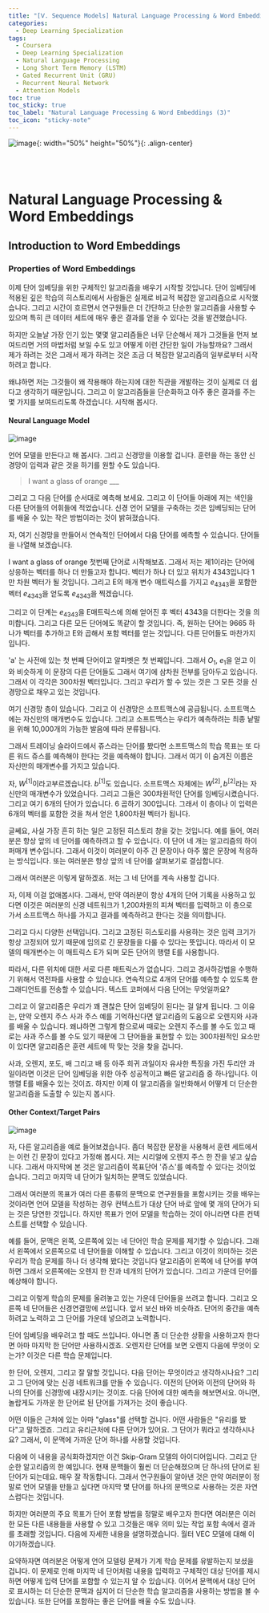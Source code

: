 ```yaml
---
title: "[Ⅴ. Sequence Models] Natural Language Processing & Word Embeddings (3)"
categories:
  - Deep Learning Specialization
tags:
  - Coursera
  - Deep Learning Specialization
  - Natural Language Processing
  - Long Short Term Memory (LSTM)
  - Gated Recurrent Unit (GRU)
  - Recurrent Neural Network
  - Attention Models
toc: true
toc_sticky: true
toc_label: "Natural Language Processing & Word Embeddings (3)"
toc_icon: "sticky-note"
---
```


![image](https://user-images.githubusercontent.com/55765292/187809649-f4918caf-ae96-4f46-a0cf-42ba990450d9.png){: width="50%" height="50%"}{: .align-center}

<br><br>

# Natural Language Processing & Word Embeddings

## Introduction to Word Embeddings

### Properties of Word Embeddings

이제 단어 임베딩을 위한 구체적인 알고리즘을 배우기 시작할 것입니다. 단어 임베딩에 적용된 깊은 학습의 히스토리에서 사람들은 실제로 비교적 복잡한 알고리즘으로 시작했습니다. 그리고 시간이 흐르면서 연구원들은 더 간단하고 단순한 알고리즘을 사용할 수 있으며 특히 큰 데이터 세트에 매우 좋은 결과를 얻을 수 있다는 것을 발견했습니다.

하지만 오늘날 가장 인기 있는 몇몇 알고리즘들은 너무 단순해서 제가 그것들을 먼저 보여드리면 거의 마법처럼 보일 수도 있고 어떻게 이런 간단한 일이 가능할까요? 그래서 제가 하려는 것은 그래서 제가 하려는 것은 조금 더 복잡한 알고리즘의 일부로부터 시작하려고 합니다.

왜냐하면 저는 그것들이 왜 작용해야 하는지에 대한 직관을 개발하는 것이 실제로 더 쉽다고 생각하기 때문입니다. 그리고 이 알고리즘들을 단순화하고 아주 좋은 결과를 주는 몇 가지를 보여드리도록 하겠습니다. 시작해 봅시다.

#### Neural Language Model

![image](https://user-images.githubusercontent.com/55765292/190834244-09f7b8e4-38f2-45c3-9bb4-eb43926b2409.png)

언어 모델을 만든다고 해 봅시다. 그리고 신경망을 이용할 겁니다. 훈련을 하는 동안 신경망이 입력과 같은 것을 하기를 원할 수도 있습니다.

> I want a glass of orange ___

그리고 그 다음 단어를 순서대로 예측해 보세요. 그리고 이 단어들 아래에 저는 색인을 다른 단어들의 어휘들에 적었습니다. 신경 언어 모델을 구축하는 것은 임베딩되는 단어를 배울 수 있는 작은 방법이라는 것이 밝혀졌습니다.

자, 여기 신경망을 만들어서 연속적인 단어에서 다음 단어를 예측할 수 있습니다. 단어들을 나열해 보겠습니다.

I want a glass of orange 첫번째 단어로 시작해보죠. 그래서 저는 제1이라는 단어에 상응하는 벡터를 하나 더 만들고자 합니다. 벡터가 하나 더 있고 위치가 4343입니다 1만 차원 벡터가 될 것입니다. 그리고 E의 매개 변수 매트릭스를 가지고 $e_{4343}$을 포함한 벡터 $e_{4343}$을 얻도록 $e_{4343}$을 찍겠습니다.

그리고 이 단계는 $e_{4343}$을 E매트릭스에 의해 얻어진 후 벡터 4343을 더한다는 것을 의미합니다. 그리고 다른 모든 단어에도 똑같이 할 것입니다. 즉, 원하는 단어는 9665 하나가 벡터를 추가하고 E와 곱해서 포함 벡터를 얻는 것입니다. 다른 단어들도 마찬가지입니다.

'a' 는 사전에 있는 첫 번째 단어이고 알파벳은 첫 번째입니다. 그래서 $O_1$, $e_1$을 얻고 이와 비슷하게 이 문장의 다른 단어들도 그래서 여기에 삼차원 전부를 담아두고 있습니다. 그래서 이 각각은 300차원 벡터입니다. 그리고 우리가 할 수 있는 것은 그 모든 것을 신경망으로 채우고 있는 것입니다.

여기 신경망 층이 있습니다. 그리고 이 신경망은 소프트맥스에 공급됩니다. 소프트맥스에는 자신만의 매개변수도 있습니다. 그리고 소프트맥스는 우리가 예측하려는 최종 낱말을 위해 10,000개의 가능한 발음에 따라 분류됩니다.

그래서 트레이닝 슬라이드에서 쥬스라는 단어를 봤다면 소프트맥스의 학습 목표는 또 다른 워드 쥬스를 예측해야 한다는 것을 예측해야 합니다. 그래서 여기 이 숨겨진 이름은 자신만의 매개변수를 가지고 있습니다.

자, $W^{[1]}$이라고부르겠습니다. $b^{[1]}$도 있습니다. 소프트맥스 자체에는 $W^{[2]}, b^{[2]}$라는 자신만의 매개변수가 있었습니다. 그리고 그들은 300차원적인 단어를 임베딩시켰습니다. 그리고 여기 6개의 단어가 있습니다. 6 곱하기 300입니다. 그래서 이 층이나 이 입력은 6개의 벡터를 포함한 것을 쳐서 얻은 1,800차원 벡터가 됩니다.

글쎄요, 사실 가장 흔히 하는 일은 고정된 히스토리 창을 갖는 것입니다. 예를 들어, 여러분은 항상 앞의 네 단어를 예측하려고 할 수 있습니다. 이 단어 네 개는 알고리즘의 하이퍼매개 변수입니다. 그래서 이것이 여러분이 아주 긴 문장이나 아주 짧은 문장에 적응하는 방식입니다. 또는 여러분은 항상 앞의 네 단어를 살펴보기로 결심합니다.

그래서 여러분은 이렇게 말하겠죠. 저는 그 네 단어를 계속 사용할 겁니다.

자, 이제 이걸 없애봅시다. 그래서, 만약 여러분이 항상 4개의 단어 기록을 사용하고 있다면 이것은 여러분의 신경 네트워크가 1,200차원의 피쳐 벡터를 입력하고 이 층으로 가서 소프트맥스 하나를 가지고 결과를 예측하려고 한다는 것을 의미합니다.

그리고 다시 다양한 선택입니다. 그리고 고정된 히스토리를 사용하는 것은 입력 크기가 항상 고정되어 있기 때문에 임의로 긴 문장들을 다룰 수 있다는 뜻입니다. 따라서 이 모델의 매개변수는 이 매트릭스 E가 되며 모든 단어의 행렬 E를 사용합니다.

따라서, 다른 위치에 대한 서로 다른 매트릭스가 없습니다. 그리고 경사하강법을 수행하기 위해서 역전파를 사용할 수 있습니다. 연속적으로 4개의 단어를 예측할 수 있도록 한 그래디언트를
전송할 수 있습니다. 텍스트 코퍼에서 다음 단어는 무엇일까요?

그리고 이 알고리즘은 우리가 꽤 괜찮은 단어 임베딩이 된다는 걸 알게 됩니다. 그 이유는, 만약 오렌지 주스 사과 주스 예를 기억하신다면 알고리즘의 도움으로 오렌지와 사과를 배울 수 있습니다. 왜냐하면 그렇게 함으로써 때로는 오렌지 주스를 볼 수도 있고 때로는 사과 주스를 볼 수도 있기 때문에 그 단어들을 표현할 수 있는 300차원적인 요소만이 있다면 알고리즘은 훈련 세트에
딱 맞는 것을 찾을 겁니다.

사과, 오렌지, 포도, 배 그리고 배 등 아주 희귀 과일이자 유사한 특징을 가진 두리안 과일이라면 이것은 단어 임베딩을 위한 아주 성공적이고 빠른 알고리즘 중 하나입니다. 이 행렬 E를 배울수 있는 것이죠. 하지만 이제 이 알고리즘을 일반화해서 어떻게 더 단순한 알고리즘을 도출할 수 있는지 봅시다.

#### Other Context/Target Pairs

![image](https://user-images.githubusercontent.com/55765292/190834210-de3af5a7-c1b1-4dae-90de-ba6817654ee5.png)

자, 다른 알고리즘을 예로 들어보겠습니다. 좀더 복잡한 문장을 사용해서 훈련 세트에서는 이런 긴 문장이 있다고 가정해 봅시다. 저는 시리얼에 오렌지 주스 한 잔을 넣고 싶습니다. 그래서 마지막에 본 것은 알고리즘이 목표단어 '쥬스'를 예측할 수 있다는 것이었습니다. 그리고 마지막 네 단어가 일치하는 문맥도 있었습니다.

그래서 여러분의 목표가 여러 다른 종류의 문맥으로 연구원들을 포함시키는 것을 배우는 것이라면 언어 모델을 작성하는 경우 컨텍스트가 대상 단어 바로 앞에 몇 개의 단어가 되는 것은 당연한 것입니다. 하지만 목표가 언어 모델을 학습하는 것이 아니라면 다른 컨텍스트를 선택할 수 있습니다.

예를 들어, 문맥은 왼쪽, 오른쪽에 있는 네 단어인 학습 문제를 제기할 수 있습니다. 그래서 왼쪽에서 오른쪽으로 네 단어들을 이해할 수 있습니다. 그리고 이것이 의미하는 것은 우리가 학습 문제를 하나 더 생각해 봤다는 것입니다 알고리즘이 왼쪽에 네 단어를 부여하면 그래서 오른쪽에는 오렌지 한 잔과 네개의 단어가 있습니다. 그리고 가운데 단어를 예상해야 합니다.

그리고 이렇게 학습의 문제를 올려놓고 있는 가운데 단어들을 쓰려고 합니다. 그리고 오른쪽 네 단어들은 신경연결망에 쓰입니다. 앞서 보신 바와 비슷하죠. 단어의 중간을 예측하려고 노력하고 그 단어를 가운데 넣으려고 노력합니다.

단어 임베딩을 배우려고 할 때도 쓰입니다. 아니면 좀 더 단순한 상황을 사용하고자 한다면 아마 마지막 한 단어만 사용하시겠죠. 오렌지란 단어를 보면 오렌지 다음에 무엇이 오는가? 이것은 다른 학습 문제입니다.

한 단어, 오렌지, 그리고 잘 말할 것입니다. 다음 단어는 무엇이라고 생각하시나요? 그리고 그 단어에 맞는 신경 네트워크를 만들 수 있습니다. 이전의 단어와 이전의 단어와 하나의 단어를 신경망에 내장시키는 것이죠. 다음 단어에 대한 예측을 해보면서요. 아니면, 놀랍게도 가까운 한 단어로 된 단어를 가져가는 것이 좋습니다.

어떤 이들은 근처에 있는 아마 "glass"를 선택할 겁니다. 어떤 사람들은 "유리를 봤다"고 말하겠죠. 그리고 유리근처에 다른 단어가 있어요. 그 단어가 뭐라고 생각하시나요? 그래서, 이 문맥에 가까운 단어 하나를 사용할 것입니다.

다음에 이 내용을 공식화하겠지만 이건 Skip-Gram 모델의 아이디어입니다. 그리고 단순한 알고리즘의 한 예입니다. 현재 문맥들이 훨씬 더 단순해졌으며 단 하나의 단어로 된 단어가 되는데요. 매우 잘 작동합니다. 그래서 연구원들이 알아낸 것은 만약 여러분이 정말로 언어 모델을 만들고 싶다면 마지막 몇 단어를 하나의 문맥으로 사용하는 것은 자연스럽다는 것입니다.

하지만 여러분의 주요 목표가 단어 포함 방법을 정말로 배우고자 한다면 여러분은 이러한 모든 다른 내용들을 사용할 수 있고 그것들은 매우 의미 있는 작업 포함 속에서 결과를 초래할 것입니다. 다음에 자세한 내용을 설명하겠습니다. 월터 VEC 모델에 대해 이야기하겠습니다.

요약하자면 여러분은 어떻게 언어 모델링 문제가 기계 학습 문제를 유발하는지 보셨을 겁니다. 이 문제로 인해 마지막 네 단어처럼 내용을 입력하고 구체적인 대상 단어를 제시하면 어떻게 입력 단어를 포함할 수 있는지 알 수 있습니다. 이어서 문맥에서 대상 단어로 표시하는 더 단순한 문맥과 심지어 더 단순한 학습 알고리즘을 사용하는 방법을 볼 수 있습니다. 또한 단어를 포함하는 좋은 단어를 배울 수도 있습니다.
